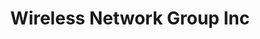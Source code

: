 ---
title: "Wireless Network Group Inc"
url: /wayne/wireless-network-group-inc/
shop: mobile phone
---